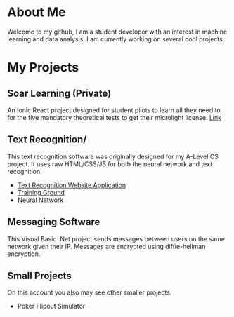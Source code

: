 # About Me
Welcome to my github, I am a student developer with an interest in machine learning and data analysis. I am currently working on several cool projects.

# My Projects
## Soar Learning (Private)
An Ionic React project designed for student pilots to learn all they need to for the five mandatory theoretical tests to get their microlight license. [Link](https://google.com) 

## Text Recognition/
This text recognition software was originally designed for my A-Level CS project. It uses raw HTML/CSS/JS for both the neural network and text recognition.
  - [Text Recognition Website Application](https://github.com/JosephReece/Text-Recognition)
  - [Training Ground](https://github.com/JosephReece/OCR-Training-Ground)
  - [Neural Network](https://github.com/JosephReece/Neural-Network)

## Messaging Software
This Visual Basic .Net project sends messages between users on the same network given their IP. Messages are encrypted using diffie-hellman encryption.

## Small Projects
On this account you also may see other smaller projects.
- Poker Flipout Simulator
  
